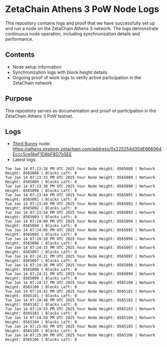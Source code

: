 # ZetaChain Athens 3 PoW Node Logs
This repository contains logs and proof that we have successfully set up and run a node on the ZetaChain Athens 3 network. The logs demonstrate continuous node operation, including synchronization details and performance.

## Contents
- Node setup information
- Synchronization logs with block height details
- Ongoing proof of work logs to verify active participation in the ZetaChain network

## Purpose
This repository serves as documentation and proof of participation in the ZetaChain Athens 3 PoW testnet.

## Logs

- [Third Bunny](https://thirdbunny.xyz/) node: https://athens.explorer.zetachain.com/address/0x225254d35dE666064Eccc5ce16eF1D8bF8D7b5EE
- Latest logs:
```
Tue Jan 14 07:23:28 PM UTC 2025 Your Node Height: 8565088 | Network Height: 8565088 | Blocks Left: 0
Tue Jan 14 07:23:33 PM UTC 2025 Your Node Height: 8565089 | Network Height: 8565089 | Blocks Left: 0
Tue Jan 14 07:23:38 PM UTC 2025 Your Node Height: 8565090 | Network Height: 8565090 | Blocks Left: 0
Tue Jan 14 07:23:44 PM UTC 2025 Your Node Height: 8565091 | Network Height: 8565091 | Blocks Left: 0
Tue Jan 14 07:23:49 PM UTC 2025 Your Node Height: 8565092 | Network Height: 8565092 | Blocks Left: 0
Tue Jan 14 07:23:54 PM UTC 2025 Your Node Height: 8565093 | Network Height: 8565093 | Blocks Left: 0
Tue Jan 14 07:24:00 PM UTC 2025 Your Node Height: 8565094 | Network Height: 8565094 | Blocks Left: 0
Tue Jan 14 07:24:05 PM UTC 2025 Your Node Height: 8565095 | Network Height: 8565095 | Blocks Left: 0
Tue Jan 14 07:24:10 PM UTC 2025 Your Node Height: 8565096 | Network Height: 8565096 | Blocks Left: 0
Tue Jan 14 07:24:15 PM UTC 2025 Your Node Height: 8565097 | Network Height: 8565097 | Blocks Left: 0
Tue Jan 14 07:24:21 PM UTC 2025 Your Node Height: 8565097 | Network Height: 8565097 | Blocks Left: 0
Tue Jan 14 07:24:26 PM UTC 2025 Your Node Height: 8565098 | Network Height: 8565098 | Blocks Left: 0
Tue Jan 14 07:24:31 PM UTC 2025 Your Node Height: 8565099 | Network Height: 8565099 | Blocks Left: 0
Tue Jan 14 07:24:37 PM UTC 2025 Your Node Height: 8565100 | Network Height: 8565100 | Blocks Left: 0
Tue Jan 14 07:24:42 PM UTC 2025 Your Node Height: 8565101 | Network Height: 8565101 | Blocks Left: 0
Tue Jan 14 07:24:48 PM UTC 2025 Your Node Height: 8565102 | Network Height: 8565102 | Blocks Left: 0
Tue Jan 14 07:24:53 PM UTC 2025 Your Node Height: 8565103 | Network Height: 8565103 | Blocks Left: 0
Tue Jan 14 07:24:58 PM UTC 2025 Your Node Height: 8565104 | Network Height: 8565104 | Blocks Left: 0
Tue Jan 14 07:25:03 PM UTC 2025 Your Node Height: 8565105 | Network Height: 8565105 | Blocks Left: 0
Tue Jan 14 07:25:09 PM UTC 2025 Your Node Height: 8565106 | Network Height: 8565106 | Blocks Left: 0
```

